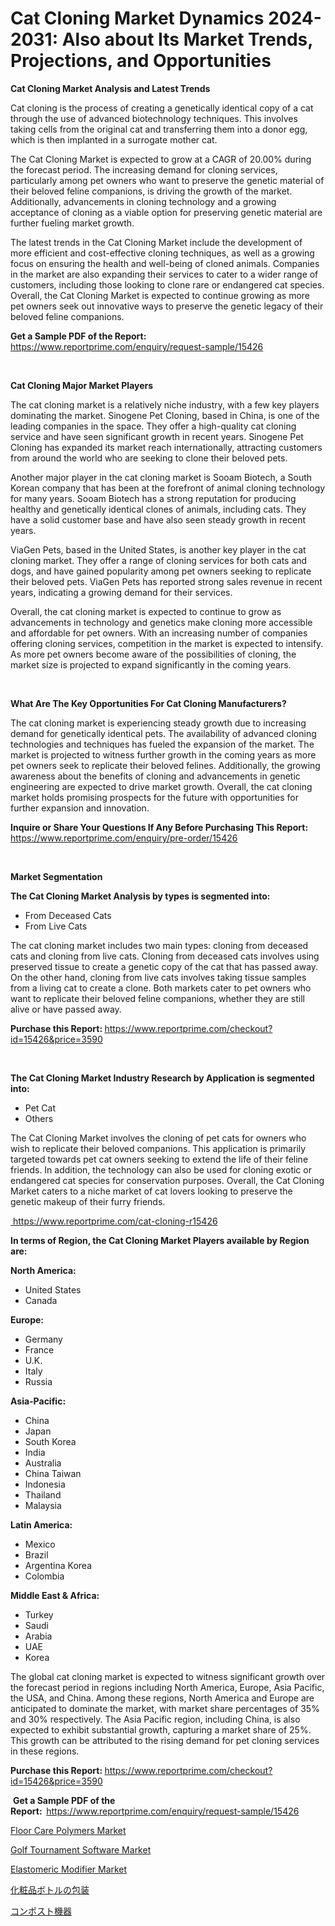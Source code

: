 <p><h1>Cat Cloning Market Dynamics 2024-2031: Also about Its Market Trends, Projections, and Opportunities</h1></p><p><strong>Cat Cloning Market Analysis and Latest Trends</strong></p>
<p><p>Cat cloning is the process of creating a genetically identical copy of a cat through the use of advanced biotechnology techniques. This involves taking cells from the original cat and transferring them into a donor egg, which is then implanted in a surrogate mother cat.</p><p>The Cat Cloning Market is expected to grow at a CAGR of 20.00% during the forecast period. The increasing demand for cloning services, particularly among pet owners who want to preserve the genetic material of their beloved feline companions, is driving the growth of the market. Additionally, advancements in cloning technology and a growing acceptance of cloning as a viable option for preserving genetic material are further fueling market growth.</p><p>The latest trends in the Cat Cloning Market include the development of more efficient and cost-effective cloning techniques, as well as a growing focus on ensuring the health and well-being of cloned animals. Companies in the market are also expanding their services to cater to a wider range of customers, including those looking to clone rare or endangered cat species. Overall, the Cat Cloning Market is expected to continue growing as more pet owners seek out innovative ways to preserve the genetic legacy of their beloved feline companions.</p></p>
<p><strong>Get a Sample PDF of the Report:&nbsp;</strong> <a href="https://www.reportprime.com/enquiry/request-sample/15426">https://www.reportprime.com/enquiry/request-sample/15426</a></p>
<p>&nbsp;</p>
<p><strong>Cat Cloning Major Market Players</strong></p>
<p><p>The cat cloning market is a relatively niche industry, with a few key players dominating the market. Sinogene Pet Cloning, based in China, is one of the leading companies in the space. They offer a high-quality cat cloning service and have seen significant growth in recent years. Sinogene Pet Cloning has expanded its market reach internationally, attracting customers from around the world who are seeking to clone their beloved pets.</p><p>Another major player in the cat cloning market is Sooam Biotech, a South Korean company that has been at the forefront of animal cloning technology for many years. Sooam Biotech has a strong reputation for producing healthy and genetically identical clones of animals, including cats. They have a solid customer base and have also seen steady growth in recent years.</p><p>ViaGen Pets, based in the United States, is another key player in the cat cloning market. They offer a range of cloning services for both cats and dogs, and have gained popularity among pet owners seeking to replicate their beloved pets. ViaGen Pets has reported strong sales revenue in recent years, indicating a growing demand for their services.</p><p>Overall, the cat cloning market is expected to continue to grow as advancements in technology and genetics make cloning more accessible and affordable for pet owners. With an increasing number of companies offering cloning services, competition in the market is expected to intensify. As more pet owners become aware of the possibilities of cloning, the market size is projected to expand significantly in the coming years.</p></p>
<p>&nbsp;</p>
<p><strong>What Are The Key Opportunities For Cat Cloning Manufacturers?</strong></p>
<p><p>The cat cloning market is experiencing steady growth due to increasing demand for genetically identical pets. The availability of advanced cloning technologies and techniques has fueled the expansion of the market. The market is projected to witness further growth in the coming years as more pet owners seek to replicate their beloved felines. Additionally, the growing awareness about the benefits of cloning and advancements in genetic engineering are expected to drive market growth. Overall, the cat cloning market holds promising prospects for the future with opportunities for further expansion and innovation.</p></p>
<p><strong>Inquire or Share Your Questions If Any Before Purchasing This Report:</strong> <a href="https://www.reportprime.com/enquiry/pre-order/15426">https://www.reportprime.com/enquiry/pre-order/15426</a></p>
<p>&nbsp;</p>
<p><strong>Market Segmentation</strong></p>
<p><strong>The Cat Cloning Market Analysis by types is segmented into:</strong></p>
<p><ul><li>From Deceased Cats</li><li>From Live Cats</li></ul></p>
<p><p>The cat cloning market includes two main types: cloning from deceased cats and cloning from live cats. Cloning from deceased cats involves using preserved tissue to create a genetic copy of the cat that has passed away. On the other hand, cloning from live cats involves taking tissue samples from a living cat to create a clone. Both markets cater to pet owners who want to replicate their beloved feline companions, whether they are still alive or have passed away.</p></p>
<p><strong>Purchase this Report:&nbsp;</strong><a href="https://www.reportprime.com/checkout?id=15426&price=3590">https://www.reportprime.com/checkout?id=15426&price=3590</a></p>
<p>&nbsp;</p>
<p><strong>The Cat Cloning Market Industry Research by Application is segmented into:</strong></p>
<p><ul><li>Pet Cat</li><li>Others</li></ul></p>
<p><p>The Cat Cloning Market involves the cloning of pet cats for owners who wish to replicate their beloved companions. This application is primarily targeted towards pet cat owners seeking to extend the life of their feline friends. In addition, the technology can also be used for cloning exotic or endangered cat species for conservation purposes. Overall, the Cat Cloning Market caters to a niche market of cat lovers looking to preserve the genetic makeup of their furry friends.</p></p>
<p><a href="https://www.reportprime.com/cat-cloning-r15426">&nbsp;https://www.reportprime.com/cat-cloning-r15426</a></p>
<p><strong>In terms of Region, the Cat Cloning Market Players available by Region are:</strong></p>
<p>
    <p> <strong> North America: </strong>
        <ul>
            <li>United States</li>
            <li>Canada</li>
        </ul>
        </p> 
    <p> <strong> Europe: </strong>
        <ul>
            <li>Germany</li>
            <li>France</li>
            <li>U.K.</li>
            <li>Italy</li>
            <li>Russia</li>
        </ul>
        </p> 
    <p> <strong> Asia-Pacific: </strong>
        <ul>
            <li>China</li>
            <li>Japan</li>
            <li>South Korea</li>
            <li>India</li>
            <li>Australia</li>
            <li>China Taiwan</li>
            <li>Indonesia</li>
            <li>Thailand</li>
            <li>Malaysia</li>
        </ul>
        </p> 
    <p> <strong> Latin America: </strong>
        <ul>
            <li>Mexico</li>
            <li>Brazil</li>
            <li>Argentina Korea</li>
            <li>Colombia</li>
        </ul>
        </p> 
    <p> <strong> Middle East & Africa: </strong>
        <ul>
            <li>Turkey</li>
            <li>Saudi</li>
            <li>Arabia</li>
            <li>UAE</li>
            <li>Korea</li>
        </ul>
    </p>
    </p>
<p><p>The global cat cloning market is expected to witness significant growth over the forecast period in regions including North America, Europe, Asia Pacific, the USA, and China. Among these regions, North America and Europe are anticipated to dominate the market, with market share percentages of 35% and 30% respectively. The Asia Pacific region, including China, is also expected to exhibit substantial growth, capturing a market share of 25%. This growth can be attributed to the rising demand for pet cloning services in these regions.</p></p>
<p><strong>Purchase this Report: </strong><a href="https://www.reportprime.com/checkout?id=15426&price=3590">https://www.reportprime.com/checkout?id=15426&price=3590</a></p>
<p>&nbsp;<strong>Get a Sample PDF of the Report:&nbsp;&nbsp;</strong><a href="https://www.reportprime.com/enquiry/request-sample/15426">https://www.reportprime.com/enquiry/request-sample/15426</a></p>
<p><strong></strong></p>
<p><p><a href="https://www.linkedin.com/pulse/floor-care-polymers-market-size-share-amp-trends-analysis-vhoje?trackingId=06ItkFXGIdb11u9WIOBn4w%3D%3D">Floor Care Polymers Market</a></p><p><a href="https://github.com/RichRobinson5/Market-Research-Report-List-4/blob/main/golf-tournament-software-market.md">Golf Tournament Software Market</a></p><p><a href="https://www.linkedin.com/pulse/elastomeric-modifier-market-size-share-amp-trends-analysis-sk1ie?trackingId=uAG672XhCTnFzDLeawhchQ%3D%3D">Elastomeric Modifier Market</a></p><p><a href="https://medium.com/@amandasantosxavier51/%E5%8C%96%E7%B2%A7%E5%93%81%E3%81%AE%E3%83%9C%E3%83%88%E3%83%AB%E5%8C%85%E8%A3%85%E5%B8%82%E5%A0%B4-%E7%A8%AE%E9%A1%9E-%E7%94%A8%E9%80%94-%E5%9C%B0%E7%90%86%E3%81%A7%E3%81%AE%E5%8C%85%E6%8B%AC%E7%9A%84%E8%A9%95%E4%BE%A1-a3cbe777a6f4">化粧品ボトルの包装</a></p><p><a href="https://medium.com/@thomasbaker655/%E5%A0%86%E8%82%A5%E8%A8%AD%E5%82%99%E5%B8%82%E5%A0%B4%E5%88%86%E6%9E%90-%E5%85%B6cagr-%E5%B8%82%E5%A0%B4%E5%88%86%E5%89%B2%E5%92%8C%E5%85%A8%E7%90%83%E8%A1%8C%E6%A5%AD%E6%A6%82%E6%B3%81-d701983b2f37">コンポスト機器</a></p></p>